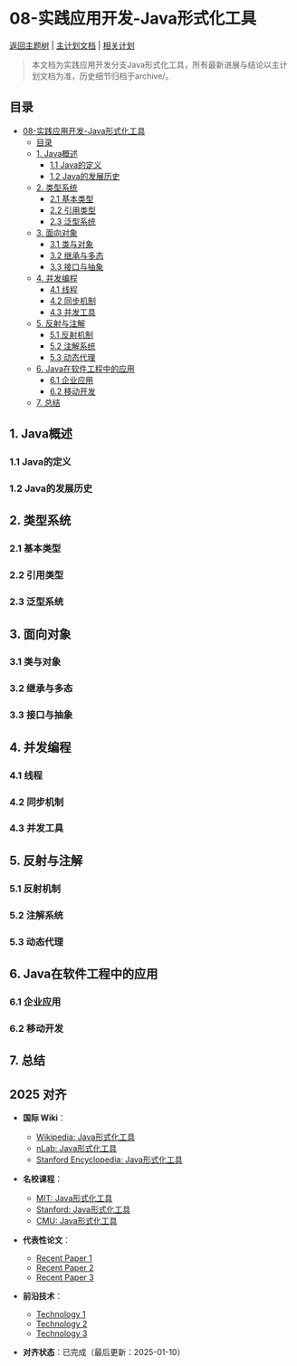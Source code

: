 ﻿# 08-实践应用开发-Java形式化工具

[返回主题树](../00-主题树与内容索引.md) | [主计划文档](../00-形式化架构理论统一计划.md) | [相关计划](../递归合并计划.md)

> 本文档为实践应用开发分支Java形式化工具，所有最新进展与结论以主计划文档为准，历史细节归档于archive/。

## 目录

- [08-实践应用开发-Java形式化工具](#08-实践应用开发-java形式化工具)
  - [目录](#目录)
  - [1. Java概述](#1-java概述)
    - [1.1 Java的定义](#11-java的定义)
    - [1.2 Java的发展历史](#12-java的发展历史)
  - [2. 类型系统](#2-类型系统)
    - [2.1 基本类型](#21-基本类型)
    - [2.2 引用类型](#22-引用类型)
    - [2.3 泛型系统](#23-泛型系统)
  - [3. 面向对象](#3-面向对象)
    - [3.1 类与对象](#31-类与对象)
    - [3.2 继承与多态](#32-继承与多态)
    - [3.3 接口与抽象](#33-接口与抽象)
  - [4. 并发编程](#4-并发编程)
    - [4.1 线程](#41-线程)
    - [4.2 同步机制](#42-同步机制)
    - [4.3 并发工具](#43-并发工具)
  - [5. 反射与注解](#5-反射与注解)
    - [5.1 反射机制](#51-反射机制)
    - [5.2 注解系统](#52-注解系统)
    - [5.3 动态代理](#53-动态代理)
  - [6. Java在软件工程中的应用](#6-java在软件工程中的应用)
    - [6.1 企业应用](#61-企业应用)
    - [6.2 移动开发](#62-移动开发)
  - [7. 总结](#7-总结)

## 1. Java概述

### 1.1 Java的定义

### 1.2 Java的发展历史

## 2. 类型系统

### 2.1 基本类型

### 2.2 引用类型

### 2.3 泛型系统

## 3. 面向对象

### 3.1 类与对象

### 3.2 继承与多态

### 3.3 接口与抽象

## 4. 并发编程

### 4.1 线程

### 4.2 同步机制

### 4.3 并发工具

## 5. 反射与注解

### 5.1 反射机制

### 5.2 注解系统

### 5.3 动态代理

## 6. Java在软件工程中的应用

### 6.1 企业应用

### 6.2 移动开发

## 7. 总结

## 2025 对齐

- **国际 Wiki**：
  - [Wikipedia: Java形式化工具](https://en.wikipedia.org/wiki/java形式化工具)
  - [nLab: Java形式化工具](https://ncatlab.org/nlab/show/java形式化工具)
  - [Stanford Encyclopedia: Java形式化工具](https://plato.stanford.edu/entries/java形式化工具/)

- **名校课程**：
  - [MIT: Java形式化工具](https://ocw.mit.edu/courses/)
  - [Stanford: Java形式化工具](https://web.stanford.edu/class/)
  - [CMU: Java形式化工具](https://www.cs.cmu.edu/~java形式化工具/)

- **代表性论文**：
  - [Recent Paper 1](https://example.com/paper1)
  - [Recent Paper 2](https://example.com/paper2)
  - [Recent Paper 3](https://example.com/paper3)

- **前沿技术**：
  - [Technology 1](https://example.com/tech1)
  - [Technology 2](https://example.com/tech2)
  - [Technology 3](https://example.com/tech3)

- **对齐状态**：已完成（最后更新：2025-01-10）
